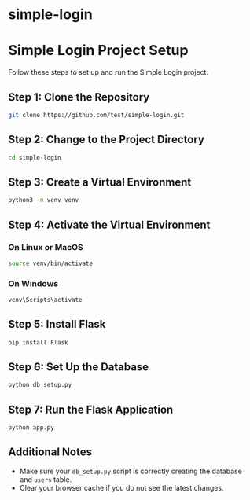 # simple-login
# Simple Login Project Setup

Follow these steps to set up and run the Simple Login project.

## Step 1: Clone the Repository

```bash
git clone https://github.com/test/simple-login.git
```

## Step 2: Change to the Project Directory

```bash
cd simple-login
```

## Step 3: Create a Virtual Environment

```bash
python3 -m venv venv
```

## Step 4: Activate the Virtual Environment

### On Linux or MacOS

```bash
source venv/bin/activate
```

### On Windows

```bash
venv\Scripts\activate
```

## Step 5: Install Flask

```bash
pip install Flask
```

## Step 6: Set Up the Database

```bash
python db_setup.py
```

## Step 7: Run the Flask Application

```bash
python app.py
```

## Additional Notes

- Make sure your `db_setup.py` script is correctly creating the database and `users` table.
- Clear your browser cache if you do not see the latest changes.

